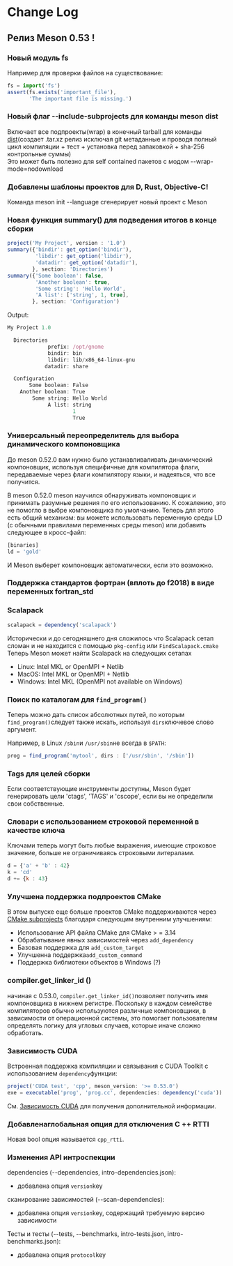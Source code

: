 # Change Log

## Релиз Meson 0.53 !

### Новый модуль fs

Например для проверки файлов на существование: 

```javascript
fs = import('fs')
assert(fs.exists('important_file'),
       'The important file is missing.')
```

### Новый флаг --include-subprojects для команды meson dist

Включает все подпроекты\(wrap\) в конечный tarball для команды [dist](https://mesonbuild.com/Creating-releases.html)\(создает .tar.xz релиз исключая git метаданные и проводя полный цикл компиляции + тест + установка перед запаковкой + sha-256 контрольные суммы\)   
Это может быть полезно для self contained пакетов с модом --wrap-mode=nodownload

### Добавлены шаблоны проектов для D, Rust, Objective-C! 

Команда meson init --language сгенерирует новый проект с Meson

### Новая функция summary\(\) для подведения итогов в конце сборки

```javascript
project('My Project', version : '1.0')
summary({'bindir': get_option('bindir'),
         'libdir': get_option('libdir'),
         'datadir': get_option('datadir'),
        }, section: 'Directories')
summary({'Some boolean': false,
         'Another boolean': true,
         'Some string': 'Hello World',
         'A list': ['string', 1, true],
        }, section: 'Configuration')
```

Output:

```javascript
My Project 1.0

  Directories
             prefix: /opt/gnome
             bindir: bin
             libdir: lib/x86_64-linux-gnu
            datadir: share

  Configuration
       Some boolean: False
    Another boolean: True
        Some string: Hello World
             A list: string
                     1
                     True
```

### Универсальный переопределитель для выбора динамического компоновщика

До meson 0.52.0 вам нужно было устанавливаливать динамический компоновщик, используя специфичные для компилятора флаги, передаваемые через флаги компилятору языки, и надеяться, что все получится.

В meson 0.52.0 meson научился обнаруживать компоновщик и принимать разумные решения по его использованию. К сожалению, это не помогло в выбре компоновщика по умолчанию. Теперь для этого есть общий механизм: вы можете использовать переменную среды LD \(с обычными правилами переменных среды meson\) или добавить следующее в кросс-файл:

```javascript
[binaries]
ld = 'gold'
```

И Meson выберет компоновщик автоматически, если это возможно.

### Поддержка стандартов фортран \(вплоть до f2018\) в виде переменных fortran\_std

### Scalapack 

```javascript
scalapack = dependency('scalapack')
```

Исторически и до сегодняшнего дня сложилось что Scalapack сетап сломан и не находится с помощью `pkg-config` или `FindScalapack.cmake`   
Теперь Meson может найти Scalapack на следующих сетапах

* Linux: Intel MKL or OpenMPI + Netlib
* MacOS: Intel MKL or OpenMPI + Netlib
* Windows: Intel MKL \(OpenMPI not available on Windows\)

### Поиск по каталогам для `find_program()` <a id="search-directories-for-find_program"></a>

Теперь можно дать список абсолютных путей, по которым `find_program()`следует также искать, используя `dirs`ключевое слово аргумент.

Например, в Linux `/sbin`и `/usr/sbin`не всегда в `$PATH`:

```javascript
prog = find_program('mytool', dirs : ['/usr/sbin', '/sbin'])
```

### Tags для целей сборки <a id="source-tags-targets"></a>

Если соответствующие инструменты доступны, Meson будет генерировать цели 'ctags', 'TAGS' и 'cscope', если вы не определили свои собственные.

### Словари с использованием  строковой переменной в качестве ключа <a id="dictionary-entry-using-string-variable-as-key"></a>

Ключами теперь могут быть любые выражения, имеющие строковое значение, больше не ограничиваясь строковыми литералами.

```javascript
d = {'a' + 'b' : 42}
k = 'cd'
d += {k : 43}
```

### Улучшена поддержка подпроектов CMake <a id="improved-cmake-subprojects-support"></a>

В этом выпуске еще больше проектов CMake поддерживаются через [CMake subprojects](https://mesonbuild.com/CMake-module.html#cmake-subprojects) благодаря следующим внутренним улучшениям:

* Использование API файла CMake для CMake &gt; = 3.14
* Обрабатывание явных зависимостей через `add_dependency`
* Базовая поддержка для `add_custom_target`
* Улучшенна поддержка`add_custom_command`
* Поддержка библиотеки объектов в Windows \(?\)

### compiler.get\_linker\_id \(\) <a id="compilerget_linker_id"></a>

начиная с 0.53.0, `compiler.get_linker_id()`позволяет получить имя компоновщика в нижнем регистре. Поскольку в каждом семействе компиляторов обычно используются различные компоновщики, в зависимости от операционной системы, это помогает пользователям определять логику для угловых случаев, которые иначе сложно обработать.

### Зависимость CUDA <a id="cuda-dependency"></a>

Встроенная поддержка компиляции и связывания с CUDA Toolkit с использованием `dependency`функции:

```javascript
project('CUDA test', 'cpp', meson_version: '>= 0.53.0')
exe = executable('prog', 'prog.cc', dependencies: dependency('cuda'))
```

См. [Зависимость CUDA](https://mesonbuild.com/Dependencies.html#cuda) для получения дополнительной информации.

### Добавлена ​​глобальная опция для отключения C ++ RTTI <a id="added-global-option-to-disable-c-rtti"></a>

Новая bool опция называется `cpp_rtti`.

### Изменения API интроспекции <a id="introspection-api-changes"></a>

dependencies \(--dependencies, intro-dependencies.json\):

* добавлена опция `version`key

сканирование зависимостей \(--scan-dependencies\):

* добавлена опция `version`key, содержащий требуемую версию зависимости

Тесты и тесты \(--tests, --benchmarks, intro-tests.json, intro-benchmarks.json\):

* добавлена опция `protocol`key

